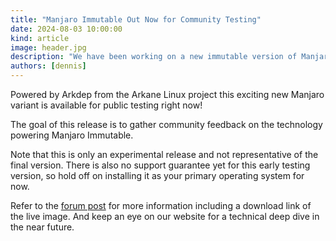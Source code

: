 ```yaml
---
title: "Manjaro Immutable Out Now for Community Testing"
date: 2024-08-03 10:00:00
kind: article
image: header.jpg
description: "We have been working on a new immutable version of Manjaro that is now out in an early alpha release for public testing."
authors: [dennis]
---
```

Powered by Arkdep from the Arkane Linux project this exciting new Manjaro variant is available for public testing right now!

The goal of this release is to gather community feedback on the technology powering Manjaro Immutable.

Note that this is only an experimental release and not representative of the final version. There is also no support guarantee yet for this early testing version, so hold off on installing it as your primary operating system for now.

Refer to the [forum post](https://forum.manjaro.org/t/manjaro-immutable-out-now-for-community-testing/166364) for more information including a download link of the live image. And keep an eye on our website for a technical deep dive in the near future.
